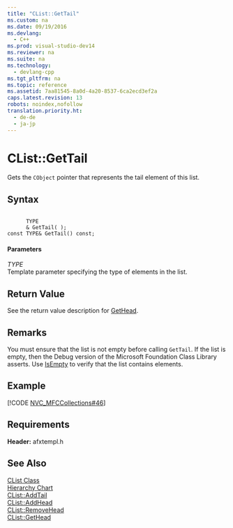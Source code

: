 ```yaml
---
title: "CList::GetTail"
ms.custom: na
ms.date: 09/19/2016
ms.devlang: 
  - C++
ms.prod: visual-studio-dev14
ms.reviewer: na
ms.suite: na
ms.technology: 
  - devlang-cpp
ms.tgt_pltfrm: na
ms.topic: reference
ms.assetid: 7aa81545-8a0d-4a20-8537-6ca2ecd3ef2a
caps.latest.revision: 13
robots: noindex,nofollow
translation.priority.ht: 
  - de-de
  - ja-jp
---
```

# CList::GetTail
Gets the `CObject` pointer that represents the tail element of this list.  
  
## Syntax  
  
```  
  
      TYPE  
      & GetTail( );  
const TYPE& GetTail() const;  
```  
  
#### Parameters  
 *TYPE*  
 Template parameter specifying the type of elements in the list.  
  
## Return Value  
 See the return value description for [GetHead](../vs140/CObList--GetHead.md).  
  
## Remarks  
 You must ensure that the list is not empty before calling `GetTail`. If the list is empty, then the Debug version of the Microsoft Foundation Class Library asserts. Use [IsEmpty](../vs140/CObList--IsEmpty.md) to verify that the list contains elements.  
  
## Example  
 [!CODE [NVC_MFCCollections#46](../CodeSnippet/VS_Snippets_Cpp/NVC_MFCCollections#46)]  
  
## Requirements  
 **Header:** afxtempl.h  
  
## See Also  
 [CList Class](../vs140/CList-Class.md)   
 [Hierarchy Chart](../vs140/Hierarchy-Chart.md)   
 [CList::AddTail](../vs140/CList--AddTail.md)   
 [CList::AddHead](../vs140/CList--AddHead.md)   
 [CList::RemoveHead](../vs140/CList--RemoveHead.md)   
 [CList::GetHead](../vs140/CList--GetHead.md)